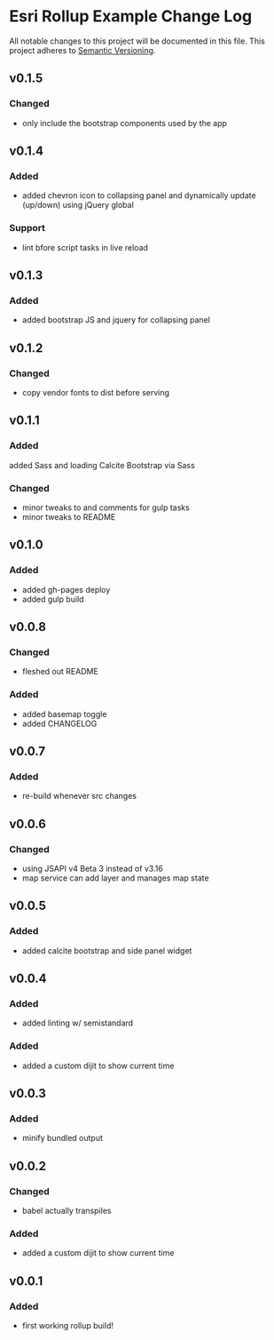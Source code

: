 # Esri Rollup Example Change Log
All notable changes to this project will be documented in this file.
This project adheres to [Semantic Versioning](http://semver.org/).

## v0.1.5

### Changed
* only include the bootstrap components used by the app

## v0.1.4

### Added
* added chevron icon to collapsing panel and dynamically update (up/down) using jQuery global

### Support
* lint bfore script tasks in live reload

## v0.1.3

### Added
* added bootstrap JS and jquery for collapsing panel

## v0.1.2

### Changed
* copy vendor fonts to dist before serving

## v0.1.1

### Added
added Sass and loading Calcite Bootstrap via Sass

### Changed
* minor tweaks to and comments for gulp tasks
* minor tweaks to README

## v0.1.0

### Added
* added gh-pages deploy
* added gulp build

## v0.0.8

### Changed
* fleshed out README

### Added
* added basemap toggle
* added CHANGELOG

## v0.0.7

### Added
* re-build whenever src changes

## v0.0.6

### Changed
* using JSAPI v4 Beta 3 instead of v3.16
* map service can add layer and manages map state

## v0.0.5

### Added
* added calcite bootstrap and side panel widget

## v0.0.4

### Added
* added linting w/ semistandard

### Added
* added a custom dijit to show current time

## v0.0.3

### Added
* minify bundled output

## v0.0.2

### Changed
* babel actually transpiles

### Added
* added a custom dijit to show current time

## v0.0.1

### Added
* first working rollup build!
